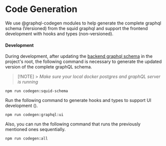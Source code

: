 # Code Generation

We use @graphql-codegen modules to help generate the complete graphql schema (Versioned) from the squid graphql and support the frontend development with hooks and types (non-versioned).

#### Development

During development, after updating the [backend graphql schema](../schema.graphql) in the project's root, the following command is necessary to generate the updated version of the complete graphQL schema.

> [!NOTE] > _Make sure your local docker postgres and graphQL server is running_

```
npm run codegen:squid-schema
```

Run the following command to generate hooks and types to support UI development ().

```
npm run codegen:graphql:ui
```

Also, you can run the following command that runs the previously mentioned ones sequentially.

```
npm run codegen:all
```
